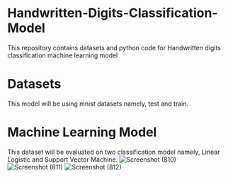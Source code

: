 # Handwritten-Digits-Classification-Model
This repository contains datasets and python code for Handwritten digits classification machine learning model

# Datasets
This model will be using mnist datasets namely, test and train.




# Machine Learning Model
This dataset will be evaluated on two classification model namely, Linear Logistic and Support Vector Machine.
![Screenshot (810)](https://user-images.githubusercontent.com/54886674/121160101-6c5baa00-c869-11eb-9d18-f19cf47e8007.png)
![Screenshot (811)](https://user-images.githubusercontent.com/54886674/121160113-6d8cd700-c869-11eb-847e-a2cbefdf8559.png)
![Screenshot (812)](https://user-images.githubusercontent.com/54886674/121160116-6e256d80-c869-11eb-8a37-3fc1fb2d21fe.png)

